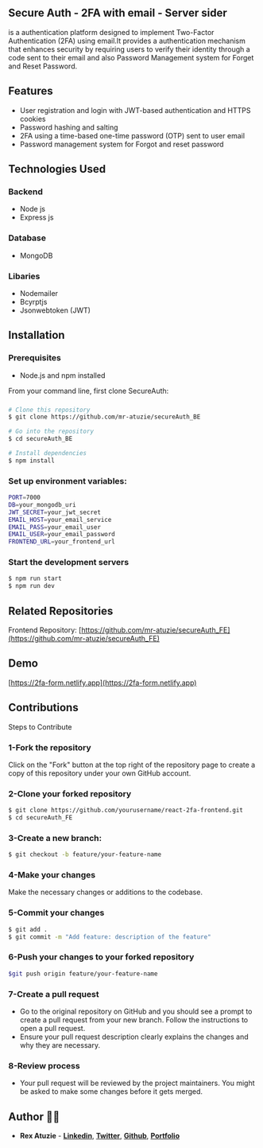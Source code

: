 ## Secure Auth - 2FA with email - Server sider
is a authentication platform designed to implement Two-Factor Authentication (2FA) using email.It provides a authentication mechanism that enhances security by requiring users to verify their identity through a code sent to their email and also Password Management system for Forget and Reset Password.

## Features
- User registration and login with JWT-based authentication and HTTPS cookies
- Password hashing and salting
- 2FA using a time-based one-time password (OTP) sent to user email
- Password management system for Forgot and reset password

## Technologies Used
### Backend
- Node js
- Express js

### Database
- MongoDB

### Libaries
- Nodemailer
- Bcyrptjs
- Jsonwebtoken (JWT)
  
## Installation
### Prerequisites
- Node.js and npm installed

From your command line, first clone SecureAuth:
### 
```bash
# Clone this repository
$ git clone https://github.com/mr-atuzie/secureAuth_BE

# Go into the repository
$ cd secureAuth_BE

# Install dependencies
$ npm install
```

### Set up environment variables:
```bash
PORT=7000
DB=your_mongodb_uri
JWT_SECRET=your_jwt_secret
EMAIL_HOST=your_email_service
EMAIL_PASS=your_email_user
EMAIL_USER=your_email_password
FRONTEND_URL=your_frontend_url
```

### Start the development servers
```bash
$ npm run start
$ npm run dev
```
## Related Repositories
Frontend Repository: [https://github.com/mr-atuzie/secureAuth_FE](https://github.com/mr-atuzie/secureAuth_FE)

## Demo
[https://2fa-form.netlify.app](https://2fa-form.netlify.app)

## Contributions
Steps to Contribute
### 1-Fork the repository
Click on the "Fork" button at the top right of the repository page to create a copy of this repository under your own GitHub account.

### 2-Clone your forked repository
```bash
$ git clone https://github.com/yourusername/react-2fa-frontend.git
$ cd secureAuth_FE
```
### 3-Create a new branch:
```bash
$ git checkout -b feature/your-feature-name
```
### 4-Make your changes
Make the necessary changes or additions to the codebase.

### 5-Commit your changes
```bash
$ git add .
$ git commit -m "Add feature: description of the feature"
```
### 6-Push your changes to your forked repository
```bash
$git push origin feature/your-feature-name
```

### 7-Create a pull request
- Go to the original repository on GitHub and you should see a prompt to create a pull request from your new branch. Follow the instructions to open a pull request.
- Ensure your pull request description clearly explains the changes and why they are necessary.

### 8-Review process
- Your pull request will be reviewed by the project maintainers. You might be asked to make some changes before it gets merged.

## Author 👨‍💻
- **Rex Atuzie** - **[Linkedin](www.linkedin.com/in/rex-atuzie-0ab67820)**, **[Twitter](https://twitter.com/AtuzieR)**, **[Github](https://github.com/mr-atuzie)**, **[Portfolio](https://rexatuzie.netlify.app)**  



